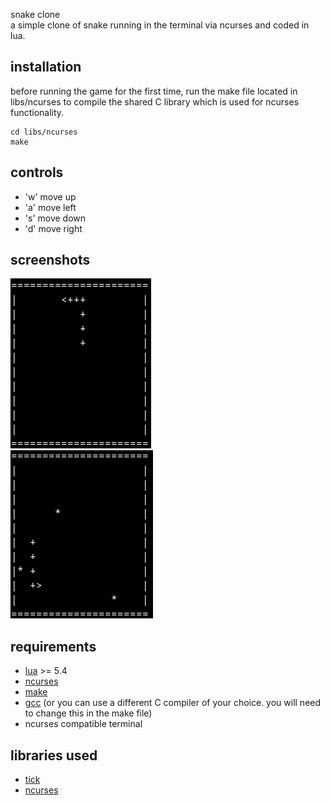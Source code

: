 snake clone  
a simple clone of snake running in the terminal via ncurses and coded in lua.  

## installation 
before running the game for the first time, run the make file located in libs/ncurses to compile the shared C library which is used for ncurses functionality. 
```
cd libs/ncurses 
make 
```

## controls
- 'w' move up  
- 'a' move left  
- 's' move down  
- 'd' move right  

## screenshots 
![screenshot1](screenshots/screenshot1.png)  
![screenshot2](screenshots/screenshot2.png)  

## requirements
- [lua](https://lua.org) >= 5.4
- [ncurses](https://invisible-island.net/ncurses/ncurses.html)
- [make](https://www.gnu.org/software/make/)
- [gcc](https://gcc.gnu.org/)  (or you can use a different C compiler of your choice. you will need to change this in the make file)
- ncurses compatible terminal

## libraries used
- [tick](https://github.com/rxi/tick)
- [ncurses](https://invisible-island.net/ncurses/ncurses.html)

